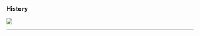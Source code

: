 <h3>History</h3>
<image src="https://github.com/EM-PROJECT-ORG-Funrest/EM_Module_Test/assets/102271645/20029bcf-6e02-4f49-94bc-5ab277e5dca6"></image>
<hr/>
